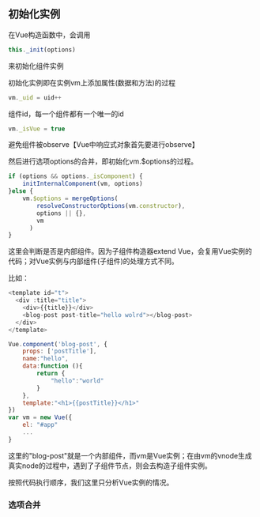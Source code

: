 ## 初始化实例

在Vue构造函数中，会调用

```js
this._init(options)
```

来初始化组件实例

初始化实例即在实例vm上添加属性(数据和方法)的过程

```js
vm._uid = uid++
```

组件id，每一个组件都有一个唯一的id

```js
vm._isVue = true
```

避免组件被observe【Vue中响应式对象首先要进行observe】

然后进行选项options的合并，即初始化vm.$options的过程。

```js
if (options && options._isComponent) {
    initInternalComponent(vm, options)
}else {
    vm.$options = mergeOptions(
        resolveConstructorOptions(vm.constructor),
        options || {},
        vm
      )
}
```

这里会判断是否是内部组件。因为子组件构造器extend Vue，会复用Vue实例的代码；对Vue实例与内部组件(子组件)的处理方式不同。

比如：

```js
<template id="t">
  <div :title="title">
    <div>{{title}}</div>
    <blog-post post-title="hello wolrd"></blog-post>
  </div>
</template>
```

```js
Vue.component('blog-post', {
    props: ['postTitle'],
    name:"hello",
    data:function (){
        return {
            "hello":"world"
        }
    },
    template:"<h1>{{postTitle}}</h1>"
})
var vm = new Vue({
    el: "#app"
    ...
}
```

这里的"blog-post"就是一个内部组件，而vm是Vue实例；在由vm的vnode生成真实node的过程中，遇到了子组件节点，则会去构造子组件实例。

按照代码执行顺序，我们这里只分析Vue实例的情况。

### 选项合并

